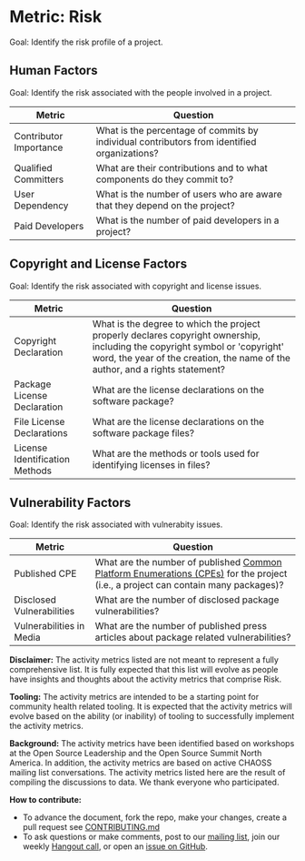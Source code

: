 # Metric: Risk

Goal: Identify the risk profile of a project. 

## Human Factors

Goal: Identify the risk associated with the people involved in a project. 

Metric | Question
--- | ---
Contributor Importance | What is the percentage of commits by individual contributors from identified organizations?
Qualified Committers | What are their contributions and to what components do they commit to?
User Dependency | What is the number of users who are aware that they depend on the project? 
Paid Developers | What is the number of paid developers in a project?

## Copyright and License Factors

Goal: Identify the risk associated with copyright and license issues. 

Metric | Question
 --- | ---
Copyright Declaration | What is the degree to which the project properly declares copyright ownership, including the copyright symbol or 'copyright' word, the year of the creation, the name of the author, and a rights statement?
Package License Declaration | What are the license declarations on the software package? 
File License Declarations | What are the license declarations on the software package files?
License Identification Methods | What are the methods or tools used for identifying licenses in files?

## Vulnerability Factors

Goal: Identify the risk associated with vulnerabity issues. 

Metric | Question
 --- | ---
Published CPE | What are the number of published [Common Platform Enumerations (CPEs)](https://nvd.nist.gov/products/cpe) for the project (i.e., a project can contain many packages)?
Disclosed Vulnerabilities | What are the number of disclosed package vulnerabilities?
Vulnerabilities in Media | What are the number of published press articles about package related vulnerabilities?

**Disclaimer:**
The activity metrics listed are not meant to represent a fully comprehensive list. It is fully expected that this list will evolve as people have insights and thoughts about the activity metrics that comprise Risk.

**Tooling:**
The activity metrics are intended to be a starting point for community health related tooling. It is expected that the activity metrics will evolve based on the ability (or inability) of tooling to successfully implement the activity metrics.

**Background:**
The activity metrics have been identified based on workshops at the Open Source Leadership and the Open Source Summit North America. In addition, the activity metrics are based on active CHAOSS mailing list conversations. The activity metrics listed here are the result of compiling the discussions to data. We thank everyone who participated.

**How to contribute:**
- To advance the document, fork the repo, make your changes, create a pull request see [CONTRIBUTING.md][contrib]
- To ask questions or make comments, post to our [mailing list][ml], join our weekly [Hangout call][ho], or open an [issue on GitHub][issue].

[contrib]: .github/CONTRIBUTING.md
[ml]: https://wiki.linuxfoundation.org/chaoss/metrics#mail-list
[ho]: https://wiki.linuxfoundation.org/chaoss/metrics#weekly-hangout
[issue]: https://github.com/chaoss/metrics/issues
